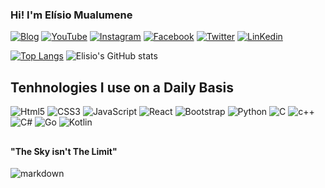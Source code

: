 ### Hi! I'm Elísio Mualumene

[![Blog](https://img.shields.io/badge/elisiomualumene-0A0A0A?style=for-the-badge&logo=dev.to&logoColor=white)](https://elisiomualumene.epizy.com)
[![YouTube](https://img.shields.io/badge/YouTube-FF0000?style=for-the-badge&logo=youtube&logoColor=white)](https://youtube.com/#)
[![Instagram](https://img.shields.io/badge/Instagram-E4405F?style=for-the-badge&logo=instagram&logoColor=white)](https://instagram.com/elisiomualumene)
[![Facebook](https://img.shields.io/badge/Facebook-1877F2?style=for-the-badge&logo=facebook&logoColor=white)](https://facebook.com/elisiomualumene1)
[![Twitter](https://img.shields.io/badge/Twitter-1DA1F2?style=for-the-badge&logo=twitter&logoColor=white)](https://twitter.com/ElisioMualumene)
[![LinKedin](https://img.shields.io/badge/LinkedIn-0077B5?style=for-the-badge&logo=linkedin&logoColor=white)](https://linkedin.com/in/elisiomualumene)

[![Top Langs](https://github-readme-stats.vercel.app/api/top-langs/?username=elisiomualumene&layout=demo)](https://github.com/anuraghazra/github-readme-stats)
![Elisio's GitHub stats](https://github-readme-stats.vercel.app/api?username=elisiomualumene&show_icons=true&theme=tokyonight)

## Tenhnologies I use on a Daily Basis

![Html5](https://img.shields.io/badge/HTML5-E34F26?style=for-the-badge&logo=html5&logoColor=white)
![CSS3](https://img.shields.io/badge/CSS3-1572B6?style=for-the-badge&logo=css3&logoColor=white
)
![JavaScript](https://img.shields.io/badge/JavaScript-F7DF1E?style=for-the-badge&logo=javascript&logoColor=black)
![React](https://img.shields.io/badge/React-20232A?style=for-the-badge&logo=react&logoColor=61DAFB)
![Bootstrap](https://img.shields.io/badge/Bootstrap-563D7C?style=for-the-badge&logo=bootstrap&logoColor=white)
![Python](https://img.shields.io/badge/Python-14354C?style=for-the-badge&logo=python&logoColor=white)
![C](https://img.shields.io/badge/C-00599C?style=for-the-badge&logo=c&logoColor=white)
![c++](https://img.shields.io/badge/C%2B%2B-00599C?style=for-the-badge&logo=c%2B%2B&logoColor=white)
![C#](https://img.shields.io/badge/C%23-239120?style=for-the-badge&logo=c-sharp&logoColor=white)
![Go](https://img.shields.io/badge/Go-00ADD8?style=for-the-badge&logo=go&logoColor=white)
![Kotlin](https://img.shields.io/badge/Kotlin-0095D5?&style=for-the-badge&logo=kotlin&logoColor=white)
##

#### "The Sky isn't The Limit"
![markdown](https://img.shields.io/badge/Made%20with-Markdown-1f425f.svg)
